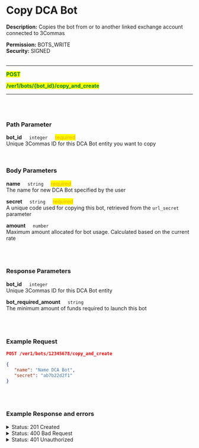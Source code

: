 # Copy DCA Bot

**Description:** Copies the bot from or to another linked exchange account connected to 3Commas<br>

**Permission:** BOTS_WRITE<br>
**Security:** SIGNED<br>
<br>

----------

<mark style="color:green"><strong>POST</strong>

<mark style="color:green"> <strong>/ver1/bots/{bot_id}/copy_and_create</strong>

----------
<br>
<br>

### Path Parameter<br>
<p>
   <strong>bot_id</strong>&nbsp;&nbsp;&nbsp;&nbsp;&nbsp;<code>integer</code>&nbsp;&nbsp;&nbsp;&nbsp;&nbsp;<mark style="color:orange">required</mark><br>
   Unique 3Commas ID for this DCA Bot entity you want to copy
</p>
<br>

### Body Parameters<br>
<p>
   <strong>name</strong>&nbsp;&nbsp;&nbsp;&nbsp;&nbsp;<code>string</code>&nbsp;&nbsp;&nbsp;&nbsp;&nbsp;<mark style="color:orange">required</mark><br>
   The name for new DCA Bot specified by the user
</p>
<p>
   <strong>secret</strong>&nbsp;&nbsp;&nbsp;&nbsp;&nbsp;<code>string</code>&nbsp;&nbsp;&nbsp;&nbsp;&nbsp;<mark style="color:orange">required</mark><br>
     A unique code used for copying this bot, retrieved from the <code>url_secret</code> parameter
</p>
<p>
   <strong>amount</strong>&nbsp;&nbsp;&nbsp;&nbsp;&nbsp;<code>number</code><br>
   Maximum amount allocated for bot usage. Calculated based on the current rate
</p>
<br>
<br>

### Response Parameters<br>
<p>
   <strong>bot_id</strong>&nbsp;&nbsp;&nbsp;&nbsp;&nbsp;<code>integer</code><br>
   Unique 3Commas ID for this DCA Bot entity
</p>
<p>
   <strong>bot_required_amount</strong>&nbsp;&nbsp;&nbsp;&nbsp;&nbsp;<code>string</code><br>
   The minimum amount of funds required to launch this bot
</p>
<br>
<br>

### Example Request<br>

```json
POST /ver1/bots/12345678/copy_and_create
```

```json
{
   "name": "Name DCA Bot",
   "secret": "ab7b22d2f1"
}
```
<br>
<br>

### Example Response and errors<br>

<details>
<summary>Status: 201 Created</summary><br>

```json
{
    "bot_id": 23456789,
    "bot_required_amount": 240
}

```
</details>

<details>
<summary>Status: 400 Bad Request</summary><br>

```json
{
    "error": "record_invalid",
    "error_description": "Invalid parameters",
    "error_attributes": {
        "name": [
            "is missing"
        ]
    }
}
```
</details>

<details>
<summary>Status: 401 Unauthorized</summary><br>

```json
{
    "error": "signature_invalid",
    "error_description": "Provided signature is invalid"
}
```
</details>
